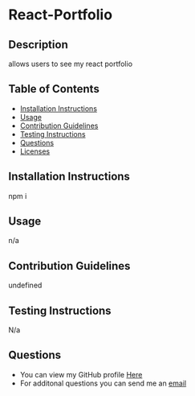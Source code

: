 # React-Portfolio

## Description

allows users to see my react portfolio

## Table of Contents

- [Installation Instructions](#installation-instructions)
- [Usage](#usage)
- [Contribution Guidelines](#contribution-guidelines)
- [Testing Instructions](#testing-instructions)
- [Questions](#questions)
- [Licenses](#licenses)

## Installation Instructions

npm i

## Usage

n/a

## Contribution Guidelines

undefined

## Testing Instructions

N/a

## Questions

- You can view my GitHub profile [Here](https://github.com/davg1700)
- For additonal questions you can send me an [email](mailto:N/a)
